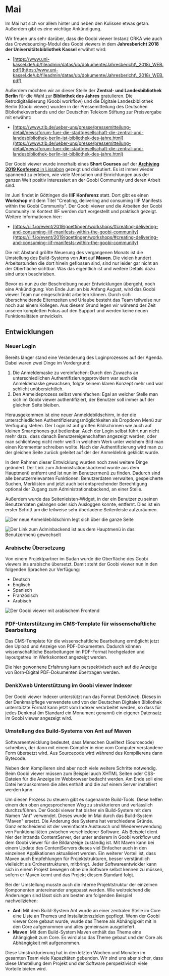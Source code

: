 # Mai

Im Mai hat sich vor allem hinter und neben den Kulissen etwas getan. Außerdem gibt es eine wichtige Ankündigung.

Wir freuen uns sehr darüber, dass die Goobi viewer Instanz ORKA wie auch das Crowdsourcing-Modul des Goobi viewers in dem **Jahresbericht 2018 der Universitätsbibliothek Kassel** erwähnt wird:

* &#x20;[https://www.uni-kassel.de/ub/fileadmin/datas/ub/dokumente/Jahresbericht\_2018\_WEB.pdf](https://www.uni-kassel.de/ub/fileadmin/datas/ub/dokumente/Jahresbericht\_2018\_WEB.pdf)

Außerdem möchten wir an dieser Stelle der **Zentral- und Landesbibliothek Berlin** für die Wahl zur **Bibliothek des Jahres** gratulieren. Die Retrodigitalisierung (Goobi workflow) und die Digitale Landesbibliothek Berlin (Goobi viewer) wurden in der Pressemitteilung des Deutschen Bibliotheksverbands und der Deutschen Telekom Stiftung zur Preisvergabe mit erwähnt:

* [https://www.zlb.de/ueber-uns/presse/pressemitteilung-detail/news/forum-fuer-die-stadtgesellschaft-die-zentral-und-landesbibliothek-berlin-ist-bibliothek-des-jahre.html](https://www.zlb.de/ueber-uns/presse/pressemitteilung-detail/news/forum-fuer-die-stadtgesellschaft-die-zentral-und-landesbibliothek-berlin-ist-bibliothek-des-jahre.html)

Der Goobi viewer wurde innerhalb eines **Short Courses** auf der [**Archiving 2019 Konferenz** in Lissabon](https://www.intranda.com/general/goobi-auf-der-archiving-2019-digitization-preservation-access/) gezeigt und diskutiert. Es ist immer wieder spannend zu erleben, wie viele Menschen und Einrichtungen aus der ganzen Welt positiv interessiert an der Goobi Community und deren Arbeit sind.

Im Juni findet in Göttingen die **IIIF Konferenz** statt. Dort gibt es einen **Workshop** mit dem Titel "Creating, delivering and consuming IIIF Manifests within the Goobi Community". Der Goobi viewer und die Arbeiten der Goobi Community im Kontext IIIF werden dort vorgestellt und praktisch gezeigt. Weitere Informationen hier:

* [https://iiif.io/event/2019/goettingen/workshops/#creating-delivering-and-consuming-iiif-manifests-within-the-goobi-community](https://iiif.io/event/2019/goettingen/workshops/#creating-delivering-and-consuming-iiif-manifests-within-the-goobi-community)

Die mit Abstand größte Neuerung des vergangenen Monats ist die Umstellung des Build-Systems von **Ant** auf **Maven**. Die vielen hundert Arbeitsstunden die dort hinein geflossen sind, sind nur leider gar nicht an der Oberfläche sichtbar. Was das eigentlich ist und weitere Details dazu sind unten beschrieben.

Bevor es nun zu der Beschreibung neuer Entwicklungen übergeht, noch eine Ankündigung: Von Ende Juni an bis Anfang August, wird das Goobi viewer Team nur eingeschränkt arbeiten können. Durch sich überschneidende Elternzeiten und Urlaube besteht das Team teilweise nur noch aus einem Kollegen. Aus diesem Grund legen wir während der Zeit unseren kompletten Fokus auf den Support und werden keine neuen Funktionalitäten entwickeln.

## Entwicklungen

### Neuer Login

Bereits länger stand eine Veränderung des Loginprozesses auf der Agenda. Dabei waren zwei Dinge im Vordergrund:

1. Die Anmeldemaske zu vereinfachen: Durch den Zuwachs an unterschiedlichen Authentifizierungsprovidern war auch die Anmeldemaske gewachsen, folgte keinem klaren Konzept mehr und war schlicht unübersichtlich.
2. Den Anmeldeprozess selbst vereinfachen: Egal an welcher Stelle man sich im Goobi viewer authentifiziert, der Benutzer soll immer auf der gleichen Seite bleiben.

Herausgekommen ist eine neuer Anmeldebildschirm, in der die unterschiedlichen Authentifizierungsmöglichkeiten als Dropdown Menü zur Verfügung stehen. Der Login ist auf großen Bildschirmen wie auch auf kleinen Smartphones gut bedienbar. Auch der Login selbst führt nun nicht mehr dazu, dass danach Benutzereigenschaften angezeigt werden, oder man schlichtweg nicht mehr weiß in welchem Werk unter welchem Bild man einen Kommentar schreiben wollte. Nach der Authentifizierung wird man zu der gleichen Seite zurück geleitet auf der der Anmeldelink geklickt wurde.

In dem Rahmen dieser Entwicklung wurden noch zwei weitere Dinge geändert. Der Link zum Administrationsbackend wurde aus dem Hauptmenü entfernt und ist nun im Benutzermenü zu finden. Dadurch sind alle benutzerrelevanten Funktionen: Benutzerdaten verwalten, gespeicherte Suchen, Merklisten und jetzt auch bei entsprechender Berechtigung optional der Zugang zum Administrationsbackend, an einer Stelle.

Außerdem wurde das Seitenleisten-Widget, in der ein Benutzer zu seinen Benutzerdaten gelangen oder sich Ausloggen konnte, entfernt. Dies ist ein erster Schritt um die teilweise sehr überladene Seitenleiste aufzuräumen.

![Der neue Anmeldebildschirm legt sich über die ganze Seite](../.gitbook/assets/2019-05\_new\_login\_screen.png)

![Der Link zum Adminbackend ist aus dem Hauptmenü in das Benutzermenü gewechselt](../.gitbook/assets/2019-05\_admin\_link\_in\_menu.png)

### Arabische Übersetzung

Von einem Projektpartner im Sudan wurde die Oberfläche des Goobi viewers ins arabische übersetzt. Damit steht der Goobi viewer nun in den folgenden Sprachen zur Verfügung:

* Deutsch
* Englisch
* Spanisch
* Französisch
* Arabisch

![Der Goobi viewer mit arabischem Frontend](../.gitbook/assets/2019-05\_arabic\_translation.png)

### PDF-Unterstützung im CMS-Template für wissenschaftliche Bearbeitung

Das CMS-Template für die wissenschaftliche Bearbeitung ermöglicht jetzt den Upload und Anzeige von PDF-Dokumenten. Dadurch können wissenschaftliche Bearbeitungen im PDF-Format hochgeladen und layoutgetreu im Werkskontext angezeigt werden.

Die hier gewonnene Erfahrung kann perspektivisch auch auf die Anzeige von Born-Digital PDF-Dokumenten übertragen werden.

### DenkXweb Unterstützung im Goobi viewer Indexer

Der Goobi viewer Indexer unterstützt nun das Format DenkXweb. Dieses in der Denkmalpflege verwendete und von der Deutschen Digitalen Bibliothek unterstützte Format kann jetzt vom Indexer verarbeitet werden, so dass für jedes Denkmal (im Standard ein Monument genannt) ein eigener Datensatz im Goobi viewer angezeigt wird.

### Umstellung des Build-Systems von Ant auf Maven

Softwareentwicklung bedeutet, dass Menschen Quelltext (Sourcecode) schreiben, der dann mit einem Compiler in eine vom Computer verstandene Form übersetzt wird. Aus Sourcecode wird während des Kompilierens dann Bytecode.

Neben dem Kompilieren sind aber noch viele weitere Schritte notwendig. Beim Goobi viewer müssen zum Beispiel auch XHTML Seiten oder CSS-Dateien für die Anzeige im Webbrowser bedacht werden. Am Ende soll eine Datei herauskommen die alles enthält und die auf einem Server installiert werden kann.

Um diesen Prozess zu steuern gibt es sogenannte Build-Tools. Diese helfen einem den oben angesprochenen Weg zu strukturieren und verlässlich durchzuführen. Der Goobi viewer hat bisher ein Build-System mit dem Namen "Ant" verwendet. Dieses wurde im Mai durch das Build-System "Maven" ersetzt. Die Änderung des Systems hat verschiedene Gründe. Ganz entscheidend ist der vereinfachte Austausch und Wiederverwendung von Funktionalitäten zwischen verschiedener Software. Als Beispiel dient hier der intranda ContentServer, der unter anderem in Goobi workflow und dem Goobi viewer für die Bildanzeige zuständig ist. Mit Maven kann bei einem Update des ContentServers dieses viel Einfacher auch in den einzelnen Applikationen aktualisiert werden. Ein weiterer Vorteil ist, dass Maven auch Empfehlungen für Projektstrukturen, besser verständlich vielleicht als Ordnerstrukturen, mitbringt. Jeder Softwareentwickler kann sich in einem Projekt bewegen ohne die Software selbst kennen zu müssen, sofern er Maven kennt und das Projekt diesem Standard folgt.

Bei der Umstellung musste auch die interne Projektstruktur der einzelnen Komponenten untereinander angepasst werden. Wie weitreichend die Änderungen sind lässt sich am besten am folgenden Beispiel nachvollziehen:

* **Ant**: Mit dem Build-System Ant wurde an einer zentralen Stelle im Core eine Liste an Themes und Installationszielen gepflegt. Wenn der Goobi viewer Core gebaut wurde, wurde das Theme als Abhängigkeit mit in den Core aufgenommen und alles gemeinsam ausgeliefert.
* **Maven**: Mit dem Build-System Maven enthält das Theme eine Ahängigkeit zum Core. Es wird also das Theme gebaut und der Core als Abhängigkeit mit aufgenommen.

Diese Umstrukturierung hat in den letzten Wochen und Monaten im gesamten Team viele Kapazitäten gebunden. Wir sind uns aber sicher, dass diese Umstellung dem Projekt und der Software perspektivisch viele Vorteile bieten wird.
